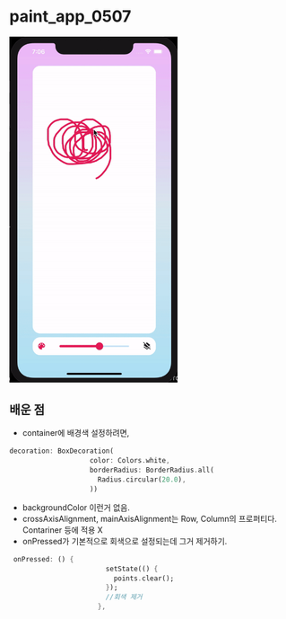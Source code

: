 # paint_app_0507

<div>
<img src="image/project1day1ui_0507.gif" width="300px">
</div>

## 배운 점

- container에 배경색 설정하려면,

```dart
decoration: BoxDecoration(
                    color: Colors.white,
                    borderRadius: BorderRadius.all(
                      Radius.circular(20.0),
                    ))
```

- backgroundColor 이런거 없음.
- crossAxisAlignment, mainAxisAlignment는 Row, Column의 프로퍼티다. Contariner 등에 적용 X
- onPressed가 기본적으로 회색으로 설정되는데 그거 제거하기.

```dart
 onPressed: () {
                        setState(() {
                          points.clear();
                        });
                        //회색 제거
                      },
```

